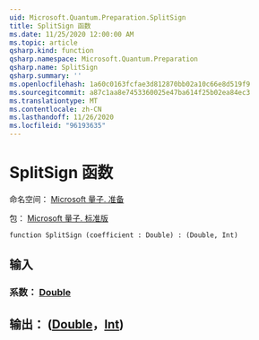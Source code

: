 ```yaml
---
uid: Microsoft.Quantum.Preparation.SplitSign
title: SplitSign 函数
ms.date: 11/25/2020 12:00:00 AM
ms.topic: article
qsharp.kind: function
qsharp.namespace: Microsoft.Quantum.Preparation
qsharp.name: SplitSign
qsharp.summary: ''
ms.openlocfilehash: 1a60c0163fcfae3d812870bb02a10c66e8d519f9
ms.sourcegitcommit: a87c1aa8e7453360025e47ba614f25b02ea84ec3
ms.translationtype: MT
ms.contentlocale: zh-CN
ms.lasthandoff: 11/26/2020
ms.locfileid: "96193635"
---
```

# <a name="splitsign-function"></a>SplitSign 函数

命名空间： [Microsoft 量子. 准备](xref:Microsoft.Quantum.Preparation)

包： [Microsoft 量子. 标准版](https://nuget.org/packages/Microsoft.Quantum.Standard)




```qsharp
function SplitSign (coefficient : Double) : (Double, Int)
```


## <a name="input"></a>输入

### <a name="coefficient--double"></a>系数： [Double](xref:microsoft.quantum.lang-ref.double)





## <a name="output--doubleint"></a>输出： ([Double](xref:microsoft.quantum.lang-ref.double)，[Int](xref:microsoft.quantum.lang-ref.int)) 

